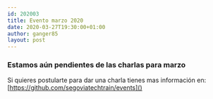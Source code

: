 ```yaml
---
id: 202003
title: Evento marzo 2020
date: 2020-03-27T19:30:00+01:00
author: ganger85
layout: post
---
```


### Estamos aún pendientes de las charlas para marzo

Si quieres postularte para dar una charla tienes mas información en: [https://github.com/segoviatechtrain/events]() 